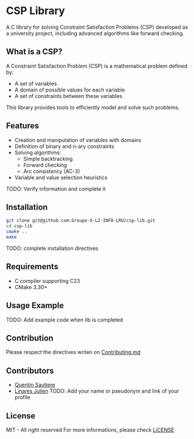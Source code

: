 # CSP Library

A C library for solving Constraint Satisfaction Problems (CSP) developed as a university project, including advanced algorithms like forward checking.

## What is a CSP?

A Constraint Satisfaction Problem (CSP) is a mathematical problem defined by:
- A set of variables
- A domain of possible values for each variable
- A set of constraints between these variables

This library provides tools to efficiently model and solve such problems.

## Features

- Creation and manipulation of variables with domains
- Definition of binary and n-ary constraints
- Solving algorithms:
    - Simple backtracking
    - Forward checking
    - Arc consistency (AC-3)
- Variable and value selection heuristics

TODO: Verify information and complete it

## Installation

```bash
git clone git@github.com:Groupe-X-L2-INFO-LRU/csp-lib.git
cd csp-lib 
cmake ..
make
```

TODO: complete installation directives

## Requirements

- C compiler supporting C23
- CMake 3.30+

## Usage Example

TODO: Add example code when lib is completed

## Contribution

Please respect the directives writen on [Contributing.md](CONTRIBUTING.md)

## Contributors

- [Quentin Sautiere](https://github.com/SautiereQDev)
- [Linares Julien](https://github.com/KyozuFR)
  TODO: Add your name or pseudonym and link of your profile

## License

MIT - All right reserved
For more informations, please check [LiCENSE](LICENSE)